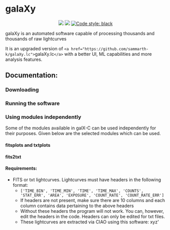 # galaXy
<p align="center">
 <a href="LICENSE.txt"><img src = "https://img.shields.io/github/license/sammarth-k/chandralc?logo=MIT"></a> <a herf="https://python.org" target="_blank"><img src="https://img.shields.io/badge/Made%20with-Python-306998.svg"></a> <a href="https://github.com/psf/black"><img alt="Code style: black" src="https://img.shields.io/badge/code%20style-black-000000.svg"></a>
 
galaXy is an automated software capable of processing thousands and thousands of raw lightcurves

It is an upgraded version of `<a href="https://github.com/sammarth-k/galaXy.lc">`galaXy.lc`</a>` with a better UI, ML capabilities and more analysis features.

## Documentation:

### Downloading

### Running the software

### Using modules independently

Some of the modules available in galX-C can be used independently for their purposes. Given below are the selected modules which can be used.

#### fitsplots and txtplots

#### fits2txt

#### Requirements:

- FITS or txt lightcurves. Lightcurves must have headers in the following format:
  - `['TIME_BIN', 'TIME_MIN', 'TIME', 'TIME_MAX', 'COUNTS', 'STAT_ERR', 'AREA', 'EXPOSURE', 'COUNT_RATE', 'COUNT_RATE_ERR']`
  - If headers are not present, make sure there are 10 columns and each column contains data pertaining to the above headers
  - Without these headers the program will not work. You can, however, edit the headers in the code. Headers can only be edited for txt files.
  - These lightcurves are extracted via CIAO using this software: xyz'
